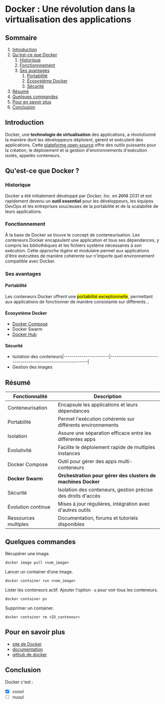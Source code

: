 # Docker : Une révolution dans la virtualisation des applications

## Sommaire

1. [Introduction](#introduction)
2. [Qu'est-ce que Docker](#quest-ce-que-docker)
    1. [Historique](#historique)
    2. [Fonctionnnement](#fonctionnement)
    3. [Ses avantages](#ses-avantages)
        1. [Portabilité](#portabilité)
        2. [Écosystème Docker](#écosystème-docker)
        3. [Sécurité](#sécurité)
3. [Résumé](#résumé)
4. [Quelques commandes](#quelques-commandes)
5. [Pour en savoir plus](#pour-en-savoir-plus)
6. [Conclusion](#conclusion)

## Introduction

Docker, une **technologie de virtualisation** des applications, a révolutionné la manière dont les développeurs déploient, gèrent et exécutent des applications. Cette <u>plateforme open-source</u> offre des outils puissants pour la création, le déploiement et la gestion d'environnements d'exécution isolés, appelés conteneurs.

## Qu'est-ce que Docker ?

### Historique

Docker a été initialement développé par *Docker, Inc.* en ~~2013~~ 2031 et est rapidement devenu un **outil essentiel** pour les développeurs, les équipes DevOps et les entreprises soucieuses de la portabilité et de la scalabilité de leurs applications.

### Fonctionnement

À la base de Docker se trouve le concept de conteneurisation. Les conteneurs Docker encapsulent une application et tous ses dépendances, y compris les bibliothèques et les fichiers système nécessaires à son exécution. Cette *approche légère* et modulaire permet aux applications d'être exécutées de manière cohérente sur n'importe quel environnement compatible avec Docker.

### Ses avantages

#### Portabilité

Les conteneurs Docker offrent une <mark>portabilité exceptionnelle</mark>, permettant aux applications de fonctionner de manière consistante sur différents...

#### Écosystème Docker

* [Docker Compose](https://github.com/docker/compose)
* Docker Swarm
* [Docker Hub]((https://hub.docker.com/))

#### Sécurité

* Isolation des conteneurs|-----------------------|--------------------------------------------------------------|
* Gestion des images

## Résumé

| Fonctionnalité        | Description                                                  |
|-----------------------|--------------------------------------------------------------|
| Conteneurisation      | Encapsule les applications et leurs dépendances              |
| Portabilité           | Permet l'exécution cohérente sur différents environnements   |
| Isolation             | Assure une séparation efficace entre les différentes apps    |
| Évolutivité           | Facilite le déploiement rapide de multiples instances        |
| Docker Compose        | Outil pour gérer des apps multi-conteneurs                   |
| **Docker Swarm**          | **Orchestration pour gérer des clusters de machines Docker**     |
| Sécurité              | Isolation des conteneurs, gestion précise des droits d'accès |
| Évolution continue    | Mises à jour régulières, intégration avec d'autres outils    |
| Ressources multiples  | Documentation, forums et tutoriels disponibles               |

## Quelques commandes

Récupérer une image.

```shell
docker image pull <nom_image>
```

Lancer un container d’une image.

```shell
docker container run <nom_image>
```

Lister les conteneurs actif. Ajouter l'option `-a` pour voir tous les conteneurs.

```shell
docker container ps
```

Supprimer un container.

```shell
docker container rm <ID_conteneur>
```

## Pour en savoir plus

* [site de Docker](https://www.docker.com/)
* [documentation](https://docs.docker.com/)
* [github de docker](https://github.com/docker)

## Conclusion

Docker c'est :

* [x] coool
* [ ] nuuul
